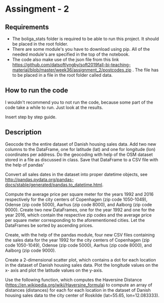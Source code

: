 # Assingment - 2


## Requirements

- The boliga_stats folder is required to be able to run this project. It should be placed in the root folder.
- There are some module's you have to download using pip. All of the needed module's are specified in the top of the notebook.
- The code also make use of the json file from this link https://github.com/datsoftlyngby/soft2019fall-bi-teaching-material/blob/master/week36/assignment_2/postcodes.zip . The file has to be placed in a file in the root folder called data.

## How to run the code

I wouldn't recommend you to not run the code, because some part of the code take a while to run.
Just look at the results.

Insert step by step guide.

## Description
Geocode the the entire dataset of Danish housing sales data. Add two new columns to the DataFrame, one for latitude (lat) and one for longitude (lon) coordinates per address. Do the geocoding with help of the OSM dataset stored in a file as discussed in class. Save that DataFrame to a CSV file with the help of pandas'

Convert all sales dates in the dataset into proper datetime objects, see http://pandas.pydata.org/pandas-docs/stable/generated/pandas.to_datetime.html.

Compute the average price per square meter for the years 1992 and 2016 respectively for the city centers of Copenhagen (zip code 1050-1049), Odense (zip code 5000), Aarhus (zip code 8000), and Aalborg (zip code 9000). Create two new DataFrames, one for the year 1992 and one for the year 2016, which contain the respective zip codes and the average price per square meter corresponding to the aforementioned cities. Let the DataFrames be sorted by ascending prices.

Create, with the help of the pandas module, four new CSV files containing the sales data for the year 1992 for the city centers of Copenhagen (zip code 1050-1049), Odense (zip code 5000), Aarhus (zip code 8000), and Aalborg (zip code 9000).

Create a 2-dimensional scatter plot, which contains a dot for each location in the dataset of Danish housing sales data. Plot the longitude values on the x- axis and plot the latitude values on the y-axis.


Use the following function, which computes the Haversine Distance (https://en.wikipedia.org/wiki/Haversine_formula) to compute an array of distances (distances) for each for each location in the dataset of Danish housing sales data to the city center of Roskilde (lat=55.65, lon=12.083333).
